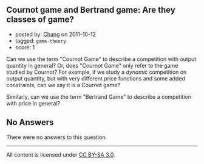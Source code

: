 ## Cournot game and Bertrand game: Are they classes of game?

- posted by: [Chang](https://stackexchange.com/users/-1/116-chang) on 2011-10-12
- tagged: `game-theory`
- score: 1

Can we use the term "Cournot Game" to describe a competition with output quantity in general? Or, does "Cournot Game" only refer to the game studied by Cournot? For example, if we study a *dynamic* competition on output quantity, but with very different price functions and some added constraints, can we say it is a Cournot game?

Similarly, can we use the term "Bertrand Game" to describe a competition with price in general?

## No Answers

There were no answers to this question.


---

All content is licensed under [CC BY-SA 3.0](https://creativecommons.org/licenses/by-sa/3.0/).
